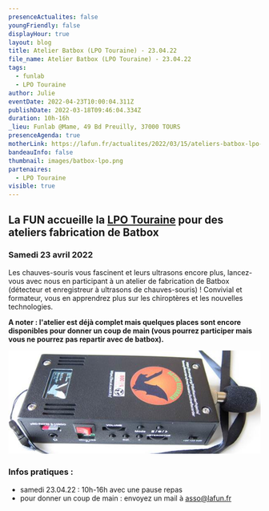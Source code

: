 ```yaml
---
presenceActualites: false
youngFriendly: false
displayHour: true
layout: blog
title: Atelier Batbox (LPO Touraine) - 23.04.22
file_name: Atelier Batbox (LPO Touraine) - 23.04.22
tags:
  - funlab
  - LPO Touraine
author: Julie
eventDate: 2022-04-23T10:00:04.311Z
publishDate: 2022-03-18T09:46:04.334Z
duration: 10h-16h
_lieu: Funlab @Mame, 49 Bd Preuilly, 37000 TOURS
presenceAgenda: true
motherLink: https://lafun.fr/actualites/2022/03/15/ateliers-batbox-lpo-touraine/
bandeauInfo: false
thumbnail: images/batbox-lpo.png
partenaires:
  - LPO Touraine
visible: true
---
```

## La FUN accueille la [LPO Touraine](https://www.lpotouraine.fr/) pour des ateliers fabrication de Batbox

### Samedi 23 avril 2022

Les chauves-souris vous fascinent et leurs ultrasons encore plus, lancez-vous avec nous en participant à un atelier de fabrication de Batbox (détecteur et enregistreur à ultrasons de chauves-souris) !
Convivial et formateur, vous en apprendrez plus sur les chiroptères et les nouvelles technologies.

**A noter : l'atelier est déjà complet mais quelques places sont encore disponibles pour donner un coup de main (vous pourrez participer mais vous ne pourrez pas repartir avec de batbox).**

![](images/batbox-lpo.png)

### Infos pratiques :

* samedi 23.04.22 : 10h-16h avec une pause repas
* pour donner un coup de main : envoyez un mail à asso@lafun.fr